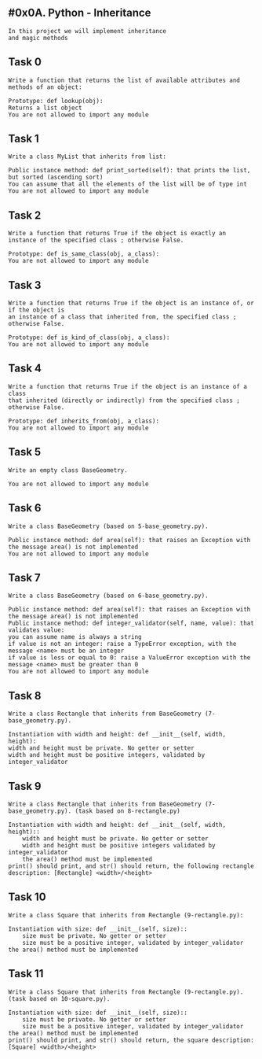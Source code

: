 #0x0A. Python - Inheritance
-----------------------------------
	In this project we will implement inheritance
	and magic methods 

## Task 0
	Write a function that returns the list of available attributes and methods of an object:

	Prototype: def lookup(obj):
	Returns a list object
	You are not allowed to import any module

## Task 1
	Write a class MyList that inherits from list:

	Public instance method: def print_sorted(self): that prints the list, but sorted (ascending sort)
	You can assume that all the elements of the list will be of type int
	You are not allowed to import any module

## Task 2
	Write a function that returns True if the object is exactly an instance of the specified class ; otherwise False.

	Prototype: def is_same_class(obj, a_class):
	You are not allowed to import any module

## Task 3
	Write a function that returns True if the object is an instance of, or if the object is 
	an instance of a class that inherited from, the specified class ; otherwise False.

	Prototype: def is_kind_of_class(obj, a_class):
	You are not allowed to import any module

## Task 4
	Write a function that returns True if the object is an instance of a class 
	that inherited (directly or indirectly) from the specified class ; otherwise False.

	Prototype: def inherits_from(obj, a_class):
	You are not allowed to import any module

## Task 5
	Write an empty class BaseGeometry.

	You are not allowed to import any module

## Task 6
	Write a class BaseGeometry (based on 5-base_geometry.py).

	Public instance method: def area(self): that raises an Exception with the message area() is not implemented
	You are not allowed to import any module

## Task 7
	Write a class BaseGeometry (based on 6-base_geometry.py).

	Public instance method: def area(self): that raises an Exception with the message area() is not implemented
	Public instance method: def integer_validator(self, name, value): that validates value:
	you can assume name is always a string
	if value is not an integer: raise a TypeError exception, with the message <name> must be an integer
	if value is less or equal to 0: raise a ValueError exception with the message <name> must be greater than 0
	You are not allowed to import any module

## Task 8
	Write a class Rectangle that inherits from BaseGeometry (7-base_geometry.py).

	Instantiation with width and height: def __init__(self, width, height):
	width and height must be private. No getter or setter
	width and height must be positive integers, validated by integer_validator

## Task 9
	Write a class Rectangle that inherits from BaseGeometry (7-base_geometry.py). (task based on 8-rectangle.py)

	Instantiation with width and height: def __init__(self, width, height)::
		width and height must be private. No getter or setter
		width and height must be positive integers validated by integer_validator
		the area() method must be implemented
	print() should print, and str() should return, the following rectangle description: [Rectangle] <width>/<height>

## Task 10
	Write a class Square that inherits from Rectangle (9-rectangle.py):

	Instantiation with size: def __init__(self, size)::
		size must be private. No getter or setter
		size must be a positive integer, validated by integer_validator
	the area() method must be implemented

## Task 11
	Write a class Square that inherits from Rectangle (9-rectangle.py). (task based on 10-square.py).

	Instantiation with size: def __init__(self, size)::
		size must be private. No getter or setter
		size must be a positive integer, validated by integer_validator
	the area() method must be implemented
	print() should print, and str() should return, the square description: [Square] <width>/<height>

